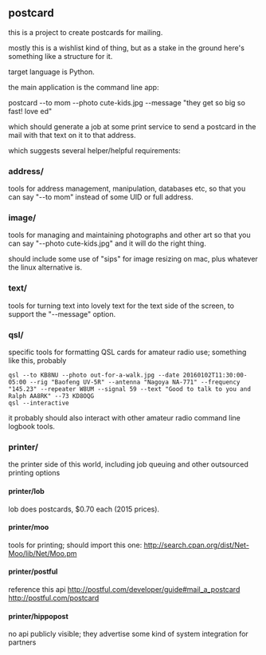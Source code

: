## postcard

this is a project to create postcards for mailing.

mostly this is a wishlist kind of thing, but as a stake
in the ground here's something like a structure for it.

target language is Python.

the main application is the command line app:

postcard --to mom --photo cute-kids.jpg --message "they get so big so fast! love ed"

which should generate a job at some print service to
send a postcard in the mail with that text on it to
that address.

which suggests several helper/helpful requirements:

### address/

tools for address management, manipulation, databases etc, so that
you can say "--to mom" instead of some UID or full address.

### image/

tools for managing and maintaining photographs and other art so that
you can say "--photo cute-kids.jpg" and it will do the right thing.

should include some use of "sips" for image resizing on mac, plus whatever the linux alternative is.

### text/

tools for turning text into lovely text for the text side of
the screen, to support the "--message" option.

### qsl/

specific tools for formatting QSL cards for amateur radio use; something like this, probably

```
qsl --to KB8NU --photo out-for-a-walk.jpg --date 20160102T11:30:00-05:00 --rig "Baofeng UV-5R" --antenna "Nagoya NA-771" --frequency "145.23" --repeater W8UM --signal 59 --text "Good to talk to you and Ralph AA8RK" --73 KD8OQG
qsl --interactive
```

it probably should also interact with other amateur radio command line logbook tools.

### printer/

the printer side of this world, including job queuing and other
outsourced printing options

#### printer/lob

lob does postcards, $0.70 each (2015 prices).

#### printer/moo
 
tools for printing; should import this one:
http://search.cpan.org/dist/Net-Moo/lib/Net/Moo.pm

#### printer/postful

reference this api
http://postful.com/developer/guide#mail_a_postcard
http://postful.com/postcard

#### printer/hippopost

no api publicly visible; they advertise some kind of
system integration for partners
